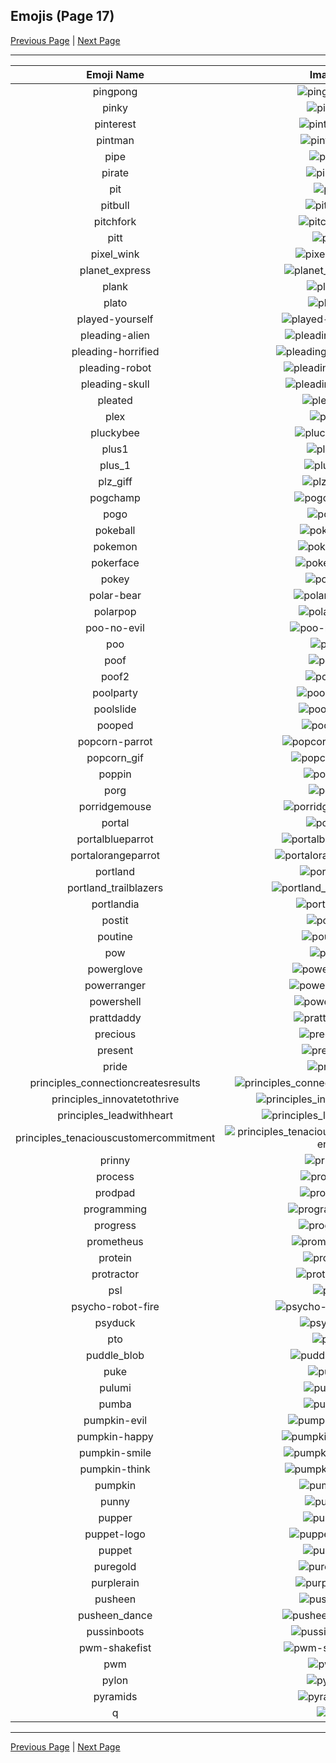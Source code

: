 
## Emojis (Page 17)

[Previous Page](/docs/chef/page-p-0016.md)
  | [Next Page](/docs/chef/page-q-0018.md)

<hr />

|Emoji Name|Image|
| :-: | :-: |
|pingpong| ![pingpong](/emojis/chef/pingpong.png)|
|pinky| ![pinky](/emojis/chef/pinky.png)|
|pinterest| ![pinterest](/emojis/chef/pinterest.png)|
|pintman| ![pintman](/emojis/chef/pintman.jpg)|
|pipe| ![pipe](/emojis/chef/pipe.png)|
|pirate| ![pirate](/emojis/chef/pirate.png)|
|pit| ![pit](/emojis/chef/pit.png)|
|pitbull| ![pitbull](/emojis/chef/pitbull.png)|
|pitchfork| ![pitchfork](/emojis/chef/pitchfork.jpg)|
|pitt| ![pitt](/emojis/chef/pitt.png)|
|pixel_wink| ![pixel_wink](/emojis/chef/pixel_wink.gif)|
|planet_express| ![planet_express](/emojis/chef/planet_express.png)|
|plank| ![plank](/emojis/chef/plank.jpg)|
|plato| ![plato](/emojis/chef/plato.png)|
|played-yourself| ![played-yourself](/emojis/chef/played-yourself.gif)|
|pleading-alien| ![pleading-alien](/emojis/chef/pleading-alien.png)|
|pleading-horrified| ![pleading-horrified](/emojis/chef/pleading-horrified.png)|
|pleading-robot| ![pleading-robot](/emojis/chef/pleading-robot.png)|
|pleading-skull| ![pleading-skull](/emojis/chef/pleading-skull.png)|
|pleated| ![pleated](/emojis/chef/pleated.png)|
|plex| ![plex](/emojis/chef/plex.png)|
|pluckybee| ![pluckybee](/emojis/chef/pluckybee.png)|
|plus1| ![plus1](/emojis/chef/plus1.png)|
|plus_1| ![plus_1](/emojis/chef/plus_1.png)|
|plz_giff| ![plz_giff](/emojis/chef/plz_giff.gif)|
|pogchamp| ![pogchamp](/emojis/chef/pogchamp.png)|
|pogo| ![pogo](/emojis/chef/pogo.png)|
|pokeball| ![pokeball](/emojis/chef/pokeball.png)|
|pokemon| ![pokemon](/emojis/chef/pokemon.png)|
|pokerface| ![pokerface](/emojis/chef/pokerface.png)|
|pokey| ![pokey](/emojis/chef/pokey.png)|
|polar-bear| ![polar-bear](/emojis/chef/polar-bear.jpg)|
|polarpop| ![polarpop](/emojis/chef/polarpop.gif)|
|poo-no-evil| ![poo-no-evil](/emojis/chef/poo-no-evil.png)|
|poo| ![poo](/emojis/chef/poo.png)|
|poof| ![poof](/emojis/chef/poof.jpg)|
|poof2| ![poof2](/emojis/chef/poof2.jpg)|
|poolparty| ![poolparty](/emojis/chef/poolparty.gif)|
|poolslide| ![poolslide](/emojis/chef/poolslide.jpg)|
|pooped| ![pooped](/emojis/chef/pooped.jpg)|
|popcorn-parrot| ![popcorn-parrot](/emojis/chef/popcorn-parrot.gif)|
|popcorn_gif| ![popcorn_gif](/emojis/chef/popcorn_gif.gif)|
|poppin| ![poppin](/emojis/chef/poppin.png)|
|porg| ![porg](/emojis/chef/porg.jpg)|
|porridgemouse| ![porridgemouse](/emojis/chef/porridgemouse.png)|
|portal| ![portal](/emojis/chef/portal.png)|
|portalblueparrot| ![portalblueparrot](/emojis/chef/portalblueparrot.gif)|
|portalorangeparrot| ![portalorangeparrot](/emojis/chef/portalorangeparrot.gif)|
|portland| ![portland](/emojis/chef/portland.png)|
|portland_trailblazers| ![portland_trailblazers](/emojis/chef/portland_trailblazers.jpg)|
|portlandia| ![portlandia](/emojis/chef/portlandia.png)|
|postit| ![postit](/emojis/chef/postit.png)|
|poutine| ![poutine](/emojis/chef/poutine.png)|
|pow| ![pow](/emojis/chef/pow.jpg)|
|powerglove| ![powerglove](/emojis/chef/powerglove.png)|
|powerranger| ![powerranger](/emojis/chef/powerranger.jpg)|
|powershell| ![powershell](/emojis/chef/powershell.jpg)|
|prattdaddy| ![prattdaddy](/emojis/chef/prattdaddy.jpg)|
|precious| ![precious](/emojis/chef/precious.jpg)|
|present| ![present](/emojis/chef/present.png)|
|pride| ![pride](/emojis/chef/pride.png)|
|principles_connectioncreatesresults| ![principles_connectioncreatesresults](/emojis/chef/principles_connectioncreatesresults.png)|
|principles_innovatetothrive| ![principles_innovatetothrive](/emojis/chef/principles_innovatetothrive.png)|
|principles_leadwithheart| ![principles_leadwithheart](/emojis/chef/principles_leadwithheart.png)|
|principles_tenaciouscustomercommitment| ![principles_tenaciouscustomercommitment](/emojis/chef/principles_tenaciouscustomercommitment.png)|
|prinny| ![prinny](/emojis/chef/prinny.jpg)|
|process| ![process](/emojis/chef/process.png)|
|prodpad| ![prodpad](/emojis/chef/prodpad.png)|
|programming| ![programming](/emojis/chef/programming.gif)|
|progress| ![progress](/emojis/chef/progress.jpg)|
|prometheus| ![prometheus](/emojis/chef/prometheus.png)|
|protein| ![protein](/emojis/chef/protein.jpg)|
|protractor| ![protractor](/emojis/chef/protractor.png)|
|psl| ![psl](/emojis/chef/psl.png)|
|psycho-robot-fire| ![psycho-robot-fire](/emojis/chef/psycho-robot-fire.png)|
|psyduck| ![psyduck](/emojis/chef/psyduck.gif)|
|pto| ![pto](/emojis/chef/pto.jpg)|
|puddle_blob| ![puddle_blob](/emojis/chef/puddle_blob.png)|
|puke| ![puke](/emojis/chef/puke.png)|
|pulumi| ![pulumi](/emojis/chef/pulumi.png)|
|pumba| ![pumba](/emojis/chef/pumba.png)|
|pumpkin-evil| ![pumpkin-evil](/emojis/chef/pumpkin-evil.gif)|
|pumpkin-happy| ![pumpkin-happy](/emojis/chef/pumpkin-happy.gif)|
|pumpkin-smile| ![pumpkin-smile](/emojis/chef/pumpkin-smile.gif)|
|pumpkin-think| ![pumpkin-think](/emojis/chef/pumpkin-think.png)|
|pumpkin| ![pumpkin](/emojis/chef/pumpkin.png)|
|punny| ![punny](/emojis/chef/punny.png)|
|pupper| ![pupper](/emojis/chef/pupper.jpg)|
|puppet-logo| ![puppet-logo](/emojis/chef/puppet-logo.png)|
|puppet| ![puppet](/emojis/chef/puppet.jpg)|
|puregold| ![puregold](/emojis/chef/puregold.jpg)|
|purplerain| ![purplerain](/emojis/chef/purplerain.png)|
|pusheen| ![pusheen](/emojis/chef/pusheen.png)|
|pusheen_dance| ![pusheen_dance](/emojis/chef/pusheen_dance.gif)|
|pussinboots| ![pussinboots](/emojis/chef/pussinboots.png)|
|pwm-shakefist| ![pwm-shakefist](/emojis/chef/pwm-shakefist.png)|
|pwm| ![pwm](/emojis/chef/pwm.png)|
|pylon| ![pylon](/emojis/chef/pylon.png)|
|pyramids| ![pyramids](/emojis/chef/pyramids.png)|
|q| ![q](/emojis/chef/q.png)|

<hr/>

[Previous Page](/docs/chef/page-p-0016.md)
  | [Next Page](/docs/chef/page-q-0018.md)